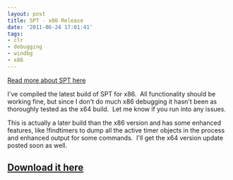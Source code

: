 ```yaml
---
layout: post
title: SPT - x86 Release
date: '2011-06-24 17:01:41'
tags:
- clr
- debugging
- windbg
- x86
---
```


<p><a href="http://www.steveniemitz.com/Blog/post/SPT-A-WinDBG-extension-for-debugging-NET-applications.aspx">Read more about SPT here</a></p>  <p>I've compiled the latest build of SPT for x86.&#160; All functionality should be working fine, but since I don't do much x86 debugging it hasn't been as thoroughly tested as the x64 build.&#160; Let me know if you run into any issues.</p>  <p>This is actually a later build than the x86 version and has some enhanced features, like !findtimers to dump all the active timer objects in the process and enhanced output for some commands.&#160; I'll get the x64 version update posted soon as well.</p>  <h2><a href="http://www.steveniemitz.com/Upload/SPT_11_NET4_x86.zip">Download it here</a></h2>